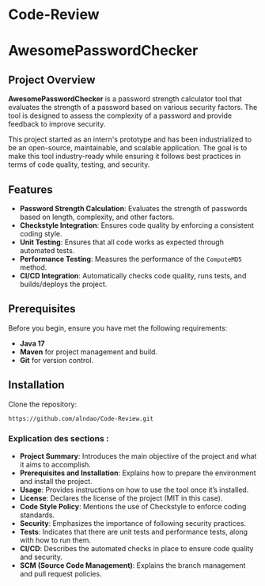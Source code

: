 # Code-Review

# AwesomePasswordChecker

## Project Overview

**AwesomePasswordChecker** is a password strength calculator tool that evaluates the strength of a password based on various security factors. The tool is designed to assess the complexity of a password and provide feedback to improve security.

This project started as an intern's prototype and has been industrialized to be an open-source, maintainable, and scalable application. The goal is to make this tool industry-ready while ensuring it follows best practices in terms of code quality, testing, and security.

## Features

- **Password Strength Calculation**: Evaluates the strength of passwords based on length, complexity, and other factors.
- **Checkstyle Integration**: Ensures code quality by enforcing a consistent coding style.
- **Unit Testing**: Ensures that all code works as expected through automated tests.
- **Performance Testing**: Measures the performance of the `ComputeMD5` method.
- **CI/CD Integration**: Automatically checks code quality, runs tests, and builds/deploys the project.

## Prerequisites

Before you begin, ensure you have met the following requirements:

- **Java 17**
- **Maven** for project management and build.
- **Git** for version control.

## Installation

Clone the repository:

```bash
https://github.com/alndao/Code-Review.git
```

### Explication des sections :

- **Project Summary**: Introduces the main objective of the project and what it aims to accomplish. 
- **Prerequisites and Installation**: Explains how to prepare the environment and install the project.
- **Usage**: Provides instructions on how to use the tool once it’s installed.
- **License**: Declares the license of the project (MIT in this case).
- **Code Style Policy**: Mentions the use of Checkstyle to enforce coding standards.
- **Security**: Emphasizes the importance of following security practices.
- **Tests**: Indicates that there are unit tests and performance tests, along with how to run them.
- **CI/CD**: Describes the automated checks in place to ensure code quality and security.
- **SCM (Source Code Management)**: Explains the branch management and pull request policies.
